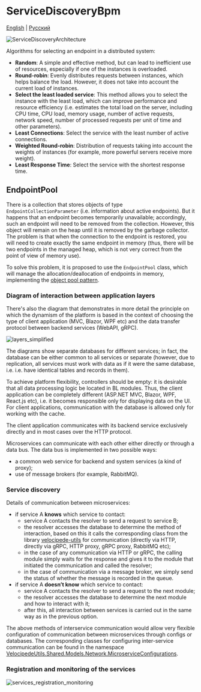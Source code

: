 # ServiceDiscoveryBpm

[English](README.md) | [Русский](README.ru.md)

![ServiceDiscoveryArchitecture](../../docs/img/ServiceDiscoveryBpm/ServiceDiscoveryArchitecture.png)

Algorithms for selecting an endpoint in a distributed system:
- **Random**: A simple and effective method, but can lead to inefficient use of resources, especially if one of the instances is overloaded.
- **Round-robin**: Evenly distributes requests between instances, which helps balance the load. However, it does not take into account the current load of instances.
- **Select the least loaded service**: This method allows you to select the instance with the least load, which can improve performance and resource efficiency (i.e. estimates the total load on the server, including CPU time, CPU load, memory usage, number of active requests, network speed, number of processed requests per unit of time and other parameters).
- **Least Connections**: Select the service with the least number of active connections.
- **Weighted Round-robin**: Distribution of requests taking into account the weights of instances (for example, more powerful servers receive more weight).
- **Least Response Time**: Select the service with the shortest response time.

## EndpointPool

There is a collection that stores objects of type `EndpointCollectionParameter` (i.e. information about active endpoints). But it happens that an endpoint becomes temporarily unavailable; accordingly, such an endpoint will need to be removed from the collection. However, this object will remain on the heap until it is removed by the garbage collector. The problem is that when the connection to the endpoint is restored, you will need to create exactly the same endpoint in memory (thus, there will be two endpoints in the managed heap, which is not very correct from the point of view of memory use).

To solve this problem, it is proposed to use the `EndpointPool` class, which will manage the allocation/deallocation of endpoints in memory, implementing the [object pool pattern](https://en.wikipedia.org/wiki/Object_pool_pattern).

### Diagram of interaction between application layers

There's also the diagram that demonstrates in more detail the principle on which the dynamism of the platform is based in the context of choosing the type of client application (MVC, Blazor, WPF etc) and the data transfer protocol between backend services (WebAPI, gRPC).

![layers_simplified](../../docs/img/examples/layers_simplified.png)

The diagrams show separate databases for different services; in fact, the database can be either common to all services or separate (however, due to replication, all services must work with data as if it were the same database, i.e. i.e. have identical tables and records in them).

To achieve platform flexibility, controllers should be empty: it is desirable that all data processing logic be located in BL modules.
Thus, the client application can be completely different (ASP.NET MVC, Blazor, WPF, React.js etc), i.e. it becomes responsible only for displaying data on the UI.
For client applications, communication with the database is allowed only for working with the cache.

The client application communicates with its backend service exclusively directly and in most cases over the HTTP protocol.

Microservices can communicate with each other either directly or through a data bus.
The data bus is implemented in two possible ways:
- a common web service for backend and system services (a kind of proxy);
- use of message brokers (for example, RabbitMQ).

### Service discovery 

Details of communication between microservices:
- if service A **knows** which service to contact:
     - service A contacts the resolver to send a request to service B;
     - the resolver accesses the database to determine the method of interaction, based on this it calls the corresponding class from the library [velocipede-utils](https://github.com/alexeysp11/velocipede-utils) for communication (directly via HTTP, directly via gRPC, HTTP proxy, gRPC proxy, RabbitMQ etc);
     - in the case of any communication via HTTP or gRPC, the calling module simply waits for the response and gives it to the module that initiated the communication and called the resolver;
     - in the case of communication via a message broker, we simply send the status of whether the message is recorded in the queue.
- if service A **doesn’t know** which service to contact:
     - service A contacts the resolver to send a request to the next module;
     - the resolver accesses the database to determine the next module and how to interact with it;
     - after this, all interaction between services is carried out in the same way as in the previous option.

The above methods of interservice communication would allow very flexible configuration of communication between microservices through configs or databases.
The corresponding classes for configuring inter-service communication can be found in the namespace [VelocipedeUtils.Shared.Models.Network.MicroserviceConfigurations](https://github.com/alexeysp11/velocipede-utils/tree/main/src/Shared/Models/Network/MicroserviceConfigurations).

### Registration and monitoring of the services

![services_registration_monitoring](../../docs/img/examples/services_registration_monitoring.png)
